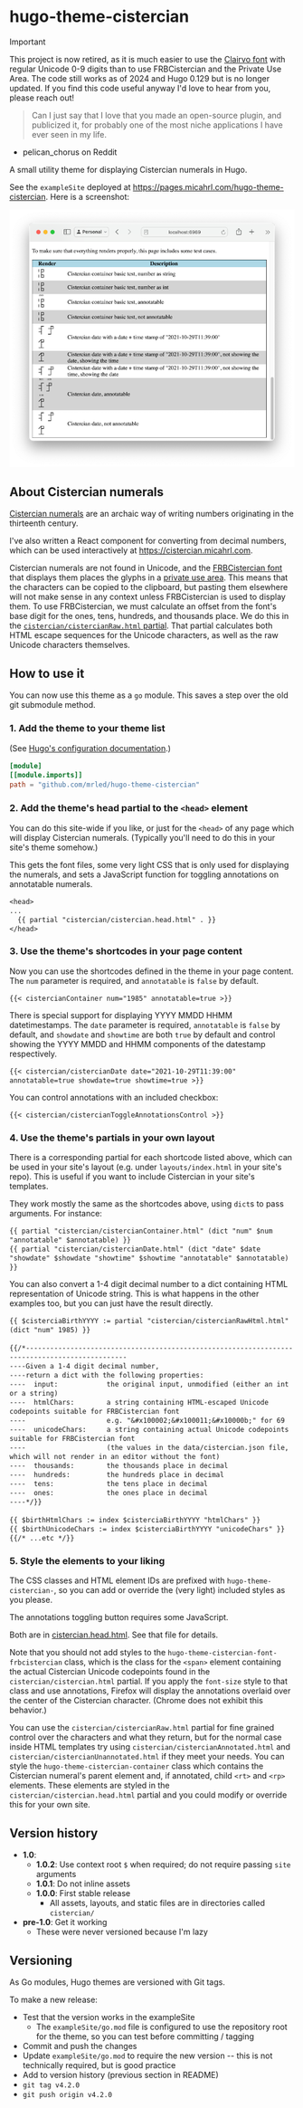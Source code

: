# hugo-theme-cistercian

> [!IMPORTANT]
> This project is now retired, as it is much easier to use the [Clairvo font](https://github.com/TiroTypeworks/Clairvo) with regular Unicode 0-9 digits than to use FRBCistercian and the Private Use Area. The code still works as of 2024 and Hugo 0.129 but is no longer updated. If you find this code useful anyway I'd love to hear from you, please reach out!

> Can I just say that I love that you made an open-source plugin, and publicized it, for probably one of the most niche applications I have ever seen in my life.

- pelican_chorus on Reddit

A small utility theme for displaying Cistercian numerals in Hugo.

See the `exampleSite` deployed at <https://pages.micahrl.com/hugo-theme-cistercian>.
Here is a screenshot:

[![screenshot](/images/tn.png)](/images/screenshot.png)

## About Cistercian numerals

[Cistercian numerals](https://en.wikipedia.org/wiki/Cistercian_numerals) are an archaic way of writing numbers originating in the thirteenth century.

I've also written a React component for converting from decimal numbers, which can be used interactively at <https://cistercian.micahrl.com>.

Cistercian numerals are not found in Unicode, and the [FRBCistercian font](https://github.com/ctrlcctrlv/FRBCistercian) that displays them places the glyphs in a [private use area](https://en.wikipedia.org/wiki/Private_Use_Areas). This means that the characters can be copied to the clipboard, but pasting them elsewhere will not make sense in any context unless FRBCistercian is used to display them.
To use FRBCistercian, we must calculate an offset from the font's base digit for the ones, tens, hundreds, and thousands place. We do this in the [`cistercian/cistercianRaw.html` partial](layouts/partials/cistercian/cistercianRaw.html). That partial calculates both HTML escape sequences for the Unicode characters, as well as the raw Unicode characters themselves.

## How to use it

You can now use this theme as a `go` module.
This saves a step over the old git submodule method.

### 1. Add the theme to your theme list

(See [Hugo's configuration documentation](https://gohugo.io/getting-started/configuration/).)

```toml
[module]
[[module.imports]]
path = "github.com/mrled/hugo-theme-cistercian"
```

### 2. Add the theme's head partial to the `<head>` element

You can do this site-wide if you like, or just for the `<head>` of any page which will display Cistercian numerals. (Typically you'll need to do this in your site's theme somehow.)

This gets the font files, some very light CSS that is only used for displaying the numerals, and sets a JavaScript function for toggling annotations on annotatable numerals.

```go-html-template
<head>
...
  {{ partial "cistercian/cistercian.head.html" . }}
</head>
```

### 3. Use the theme's shortcodes in your page content

Now you can use the shortcodes defined in the theme in your page content.
The `num` parameter is required, and `annotatable` is `false` by default.

```go-html-template
{{< cistercianContainer num="1985" annotatable=true >}}
```

There is special support for displaying YYYY MMDD HHMM datetimestamps.
The `date` parameter is required, `annotatable` is `false` by default,
and `showdate` and `showtime` are both `true` by default
and control showing the YYYY MMDD and HHMM components of the datestamp respectively.

```go-html-template
{{< cistercian/cistercianDate date="2021-10-29T11:39:00" annotatable=true showdate=true showtime=true >}}
```

You can control annotations with an included checkbox:

```go-html-template
{{< cistercian/cistercianToggleAnnotationsControl >}}
```

### 4. Use the theme's partials in your own layout

There is a corresponding partial for each shortcode listed above, which can be used in your site's layout (e.g. under `layouts/index.html` in your site's repo). This is useful if you want to include Cistercian in your site's templates.

They work mostly the same as the shortcodes above,
using `dict`s to pass arguments. For instance:

```go-html-template
{{ partial "cistercian/cistercianContainer.html" (dict "num" $num "annotatable" $annotatable) }}
{{ partial "cistercian/cistercianDate.html" (dict "date" $date "showdate" $showdate "showtime" $showtime "annotatable" $annotatable) }}
```

You can also convert a 1-4 digit decimal number to a dict containing HTML representation of Unicode string.
This is what happens in the other examples too, but you can just have the result directly.

```go-html-template
{{ $cisterciaBirthYYYY := partial "cistercian/cistercianRawHtml.html" (dict "num" 1985) }}

{{/*-----------------------------------------------------------------------------------------------
----Given a 1-4 digit decimal number,
----return a dict with the following properties:
----  input:            the original input, unmodified (either an int or a string)
----  htmlChars:        a string containing HTML-escaped Unicode codepoints suitable for FRBCistercian font
----                    e.g. "&#x100002;&#x100011;&#x10000b;" for 69
----  unicodeChars:     a string containing actual Unicode codepoints suitable for FRBCistercian font
----                    (the values in the data/cistercian.json file, which will not render in an editor without the font)
----  thousands:        the thousands place in decimal
----  hundreds:         the hundreds place in decimal
----  tens:             the tens place in decimal
----  ones:             the ones place in decimal
----*/}}

{{ $birthHtmlChars := index $cisterciaBirthYYYY "htmlChars" }}
{{ $birthUnicodeChars := index $cisterciaBirthYYYY "unicodeChars" }}
{{/* ...etc */}}
```

### 5. Style the elements to your liking

The CSS classes and HTML element IDs are prefixed with `hugo-theme-cistercian-`, so you can add or override the (very light) included styles as you please.

The annotations toggling button requires some JavaScript.

Both are in [cistercian.head.html](layouts/partials/cistercian/cistercian.head.html). See that file for details.

Note that you should not add styles to the `hugo-theme-cistercian-font-frbcistercian` class, which is the class for the `<span>` element containing the actual Cistercian Unicode codepoints found in the `cistercian/cistercian.html` partial. If you apply the `font-size` style to that class and use annotations, Firefox will display the annotations overlaid over the center of the Cistercian character. (Chrome does not exhibit this behavior.)

You can use the `cistercian/cistercianRaw.html` partial for fine grained control over the characters and what they return, but for the normal case inside HTML templates try using `cistercian/cistercianAnnotated.html` and `cistercian/cistercianUnannotated.html` if they meet your needs. You can style the `hugo-theme-cistercian-container` class which contains the Cistercian numeral's parent element and, if annotated, child `<rt>` and `<rp>` elements. These elements are styled in the `cistercian/cistercian.head.html` partial and you could modify or override this for your own site.

## Version history

* **1.0**:
  * **1.0.2**: Use context root `$` when required; do not require passing `site` arguments
  * **1.0.1**: Do not inline assets
  * **1.0.0**: First stable release
    * All assets, layouts, and static files are in directories called `cistercian/`
* **pre-1.0**: Get it working
  * These were never versioned because I'm lazy

## Versioning

As Go modules, Hugo themes are versioned with Git tags.

To make a new release:

* Test that the version works in the exampleSite
  * The `exampleSite/go.mod` file is configured to use the repository root for the theme,
    so you can test before committing / tagging
* Commit and push the changes
* Update `exampleSite/go.mod` to require the new version --
  this is not technically required, but is good practice
* Add to version history (previous section in README)
* `git tag v4.2.0`
* `git push origin v4.2.0`
